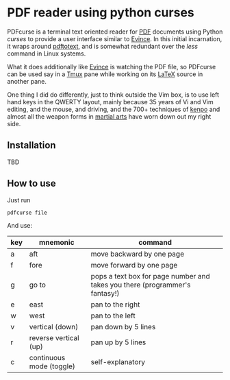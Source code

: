 # PDF reader using python curses 

PDFcurse is a terminal text oriented reader for
[PDF](https://en.wikipedia.org/wiki/PDF)
documents
using Python _curses_ to provide a user interface
similar to
[Evince](https://en.wikipedia.org/wiki/Evince).
In this initial incarnation,
it wraps around
[pdftotext](https://en.wikipedia.org/wiki/Pdftotext),
and is somewhat redundant over
the _less_ command in Linux systems.

What it does additionally
like
[Evince](https://en.wikipedia.org/wiki/Evince)
is watching the PDF file,
so PDFcurse can be used say in a 
[Tmux](https://en.wikipedia.org/wiki/Tmux)
pane
while working on its 
[LaTeX](https://en.wikipedia.org/wiki/LaTeX)
source in another pane.

One thing I did do differently,
just to think outside the Vim box,
is to use left hand keys in the QWERTY layout,
mainly because 35 years of Vi and Vim editing,
and the mouse, and driving,
and the 700+ techniques of
[kenpo](https://en.wikipedia.org/wiki/American_Kenpo)
and almost all the weapon forms in
[martial arts](https://en.wikipedia.org/wiki/Chinese_martial_arts)
have worn down out my right side. 


## Installation

TBD


## How to use

Just run
```
pdfcurse file
```

And use:

| key | mnemonic | command |
| --- | --- | --- |
| a | aft | move backward by one page |
| f | fore | move forward by one page |
| g | go to | pops a text box for page number and takes you there (programmer's fantasy!) |
| e | east | pan to the right |
| w | west | pan to the left |
| v | vertical (down) | pan down by 5 lines |
| r | reverse vertical (up) | pan up by 5 lines |
| c | continuous mode (toggle) | self-explanatory |

